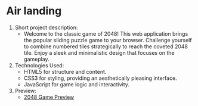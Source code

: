 # Air landing

1. Short project description:
    - Welcome to the classic game of 2048! This web application brings the popular sliding puzzle game to your browser. Challenge yourself to combine numbered tiles strategically to reach the coveted 2048 tile. Enjoy a sleek and minimalistic design that focuses on the gameplay.
2. Technologies Used:
    - HTML5 for structure and content.
    - CSS3 for styling, providing an aesthetically pleasing interface.
    - JavaScript for game logic and interactivity.
3. Preview:
    - [2048 Game Preview](https://myplekan.github.io/2048_game/)
